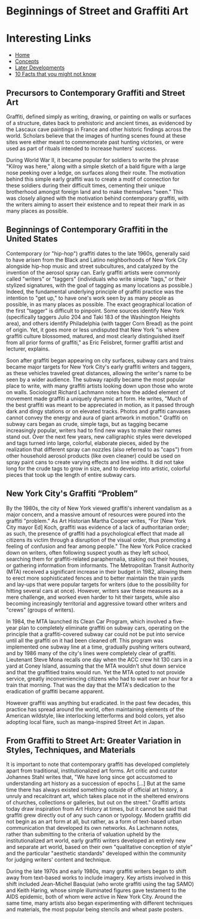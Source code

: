 # Beginnings of Street and Graffiti Art

# Interesting Links
- [Home](index)
- [Concepts](./pages/2_Concepts.md)
- [Later Developments](./pages/3_Later_Developments.md)
- [10 Facts that you might not know](./pages/10_Facts_Graffiti.md)


## Precursors to Contemporary Graffiti and Street Art
Graffiti, defined simply as writing, drawing, or painting on walls or surfaces of a structure, dates back to prehistoric and ancient times, as evidenced by the Lascaux cave paintings in France and other historic findings across the world. Scholars believe that the images of hunting scenes found at these sites were either meant to commemorate past hunting victories, or were used as part of rituals intended to increase hunters' success.

During World War II, it became popular for soldiers to write the phrase "Kilroy was here," along with a simple sketch of a bald figure with a large nose peeking over a ledge, on surfaces along their route. The motivation behind this simple early graffiti was to create a motif of connection for these soldiers during their difficult times, cementing their unique brotherhood amongst foreign land and to make themselves "seen." This was closely aligned with the motivation behind contemporary graffiti, with the writers aiming to assert their existence and to repeat their mark in as many places as possible.

## Beginnings of Contemporary Graffiti in the United States
Contemporary (or "hip-hop") graffiti dates to the late 1960s, generally said to have arisen from the Black and Latino neighborhoods of New York City alongside hip-hop music and street subcultures, and catalyzed by the invention of the aerosol spray can. Early graffiti artists were commonly called "writers" or "taggers" (individuals who write simple "tags," or their stylized signatures, with the goal of tagging as many locations as possible.) Indeed, the fundamental underlying principle of graffiti practice was the intention to "get up," to have one's work seen by as many people as possible, in as many places as possible.
The exact geographical location of the first "tagger" is difficult to pinpoint. Some sources identify New York (specifically taggers Julio 204 and Taki 183 of the Washington Heights area), and others identify Philadelphia (with tagger Corn Bread) as the point of origin. Yet, it goes more or less undisputed that New York "is where graffiti culture blossomed, matured, and most clearly distinguished itself from all prior forms of graffiti," as Eric Felisbret, former graffiti artist and lecturer, explains.

Soon after graffiti began appearing on city surfaces, subway cars and trains became major targets for New York City's early graffiti writers and taggers, as these vehicles traveled great distances, allowing the writer's name to be seen by a wider audience. The subway rapidly became the most popular place to write, with many graffiti artists looking down upon those who wrote on walls. Sociologist Richard Lachmann notes how the added element of movement made graffiti a uniquely dynamic art form. He writes, "Much of the best graffiti was meant to be appreciated in motion, as it passed through dark and dingy stations or on elevated tracks. Photos and graffiti canvases cannot convey the energy and aura of giant artwork in motion."
Graffiti on subway cars began as crude, simple tags, but as tagging became increasingly popular, writers had to find new ways to make their names stand out. Over the next few years, new calligraphic styles were developed and tags turned into large, colorful, elaborate pieces, aided by the realization that different spray can nozzles (also referred to as "caps") from other household aerosol products (like oven cleaner) could be used on spray paint cans to create varying effects and line widths. It did not take long for the crude tags to grow in size, and to develop into artistic, colorful pieces that took up the length of entire subway cars.

## New York City's Graffiti “Problem”
By the 1980s, the city of New York viewed graffiti's inherent vandalism as a major concern, and a massive amount of resources were poured into the graffiti "problem." As Art Historian Martha Cooper writes, "For [New York City mayor Ed] Koch, graffiti was evidence of a lack of authoritarian order; as such, the presence of graffiti had a psychological effect that made all citizens its victim through a disruption of the visual order, thus promoting a feeling of confusion and fear among people." The New York Police cracked down on writers, often following suspect youth as they left school, searching them for graffiti-related paraphernalia, staking out their houses, or gathering information from informants. The Metropolitan Transit Authority (MTA) received a significant increase in their budget in 1982, allowing them to erect more sophisticated fences and to better maintain the train yards and lay-ups that were popular targets for writers (due to the possibility for hitting several cars at once). However, writers saw these measures as a mere challenge, and worked even harder to hit their targets, while also becoming increasingly territorial and aggressive toward other writers and "crews" (groups of writers).

In 1984, the MTA launched its Clean Car Program, which involved a five-year plan to completely eliminate graffiti on subway cars, operating on the principle that a graffiti-covered subway car could not be put into service until all the graffiti on it had been cleaned off. This program was implemented one subway line at a time, gradually pushing writers outward, and by 1986 many of the city's lines were completely clear of graffiti. Lieutenant Steve Mona recalls one day when the ACC crew hit 130 cars in a yard at Coney Island, assuming that the MTA wouldn't shut down service and that the graffitied trains would run. Yet the MTA opted to not provide service, greatly inconveniencing citizens who had to wait over an hour for a train that morning. That was the day that the MTA's dedication to the eradication of graffiti became apparent.

However graffiti was anything but eradicated. In the past few decades, this practice has spread around the world, often maintaining elements of the American wildstyle, like interlocking letterforms and bold colors, yet also adopting local flare, such as manga-inspired Street Art in Japan.

## From Graffiti to Street Art: Greater Variation in Styles, Techniques, and Materials
It is important to note that contemporary graffiti has developed completely apart from traditional, institutionalized art forms. Art critic and curator Johannes Stahl writes that, "We have long since got accustomed to understanding art history as a succession of epochs [...] But at the same time there has always existed something outside of official art history, a unruly and recalcitrant art, which takes place not in the sheltered environs of churches, collections or galleries, but out on the street." Graffiti artists today draw inspiration from Art History at times, but it cannot be said that graffiti grew directly out of any such canon or typology. Modern graffiti did not begin as an art form at all, but rather, as a form of text-based urban communication that developed its own networks. As Lachmann notes, rather than submitting to the criteria of valuation upheld by the institutionalized art world, early graffiti writers developed an entirely new and separate art world, based on their own "qualitative conception of style" and the particular "aesthetic standards" developed within the community for judging writers' content and technique.

During the late 1970s and early 1980s, many graffiti writers began to shift away from text-based works to include imagery. Key artists involved in this shift included Jean-Michel Basquiat (who wrote graffiti using the tag SAMO) and Keith Haring, whose simple illuminated figures gave testament to the AIDS epidemic, both of whom were active in New York City. Around the same time, many artists also began experimenting with different techniques and materials, the most popular being stencils and wheat paste posters.
